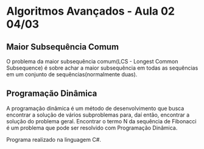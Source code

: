 # Algoritmos Avançados - Aula 02 04/03

## Maior Subsequência Comum

O problema da maior subsequência comum(LCS - Longest Common Subsequence) é sobre achar a maior subsequência em todas as sequências em um conjunto de sequências(normalmente duas).

## Programação Dinâmica

A programação dinâmica é um método de desenvolvimento que busca encontrar a solução de vários subproblemas para, daí então, encontrar a solução do problema geral. Encontrar o termo N da sequência de Fibonacci é um problema que pode ser resolvido com Programação Dinâmica.

Programa realizado na linguagem C#.
